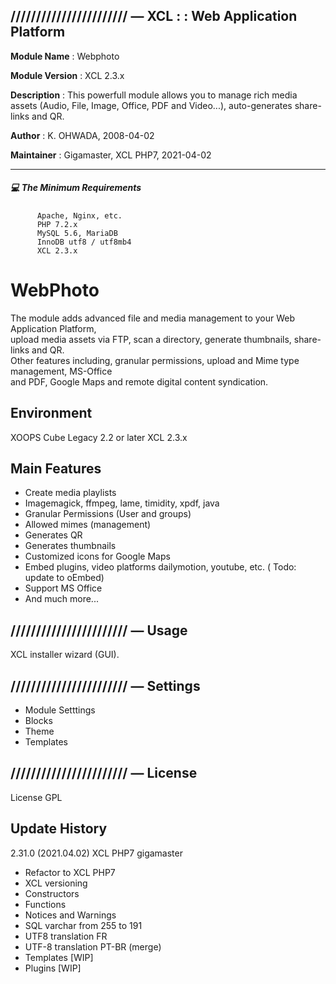 ## /////////////////////// — XCL : : Web Application Platform

**Module Name**  : Webphoto

**Module Version**  : XCL 2.3.x  

**Description** : This powerfull module allows you to manage rich media assets (Audio, File, Image, Office, PDF and Video...), auto-generates share-links and QR.

**Author** : K. OHWADA, 2008-04-02

**Maintainer** : Gigamaster, XCL PHP7, 2021-04-02

---
  

##### :computer: The Minimum Requirements


          Apache, Nginx, etc.
          PHP 7.2.x
          MySQL 5.6, MariaDB
          InnoDB utf8 / utf8mb4
          XCL 2.3.x
          
          
WebPhoto
=======
The module adds advanced file and media management to your Web Application Platform,   
upload media assets via FTP, scan a directory, generate thumbnails, share-links and QR.   
Other features including, granular permissions, upload and Mime type management, MS-Office   
and PDF, Google Maps and remote digital content syndication.      

## Environment

XOOPS Cube Legacy 2.2 or later XCL 2.3.x

## Main Features

* Create media playlists
* Imagemagick, ffmpeg, lame, timidity, xpdf, java
* Granular Permissions (User and groups)
* Allowed mimes (management)
* Generates QR
* Generates thumbnails
* Customized icons for Google Maps
* Embed plugins, video platforms dailymotion, youtube, etc. ( Todo: update to oEmbed)
* Support MS Office
* And much more...

## /////////////////////// — Usage

XCL installer wizard (GUI).

## /////////////////////// — Settings

- Module Setttings  
- Blocks 
- Theme 
- Templates

## /////////////////////// — License

License GPL


## Update History

2.31.0 (2021.04.02) XCL PHP7 gigamaster  

* Refactor to XCL PHP7
* XCL versioning 
* Constructors
* Functions
* Notices and Warnings
* SQL varchar from 255 to 191  
* UTF8 translation FR
* UTF-8 translation PT-BR (merge)  
* Templates [WIP]
* Plugins [WIP]
